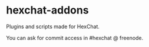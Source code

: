 hexchat-addons
==============

Plugins and scripts made for HexChat.

You can ask for commit access in #hexchat @ freenode.